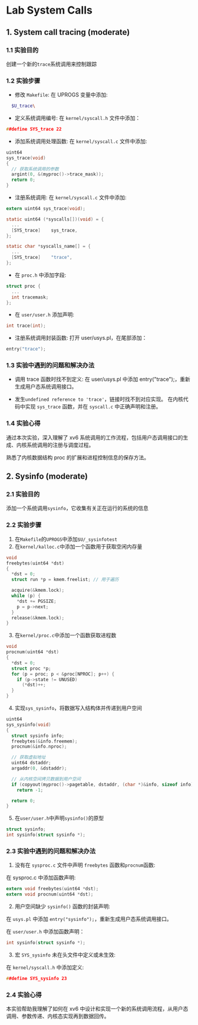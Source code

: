 # Lab System Calls

## 1. System call tracing (moderate)
### 1.1 实验目的

创建一个新的`trace`系统调用来控制跟踪

### 1.2 实验步骤

- 修改 `Makefile`:
在 UPROGS 变量中添加:
```bash
  $U_trace\
```

- 定义系统调用编号:
在 `kernel/syscall.h` 文件中添加：
```c
##define SYS_trace 22
```

- 添加系统调用处理函数:
在 `kernel/syscall.c` 文件中添加:
```c
uint64
sys_trace(void)
{
  // 获取系统调用的参数
  argint(0, &(myproc()->trace_mask));
  return 0;
}
```

- 注册系统调用:
在 `kernel/syscall.c` 文件中添加:
```c
extern uint64 sys_trace(void);

static uint64 (*syscalls[])(void) = {
  ...
  [SYS_trace]    sys_trace,
};

static char *syscalls_name[] = {
  ...
  [SYS_trace]    "trace",
};
```

- 在 `proc.h` 中添加字段:
```c
struct proc {
  ...
  int tracemask;
};
```

- 在 `user/user.h` 添加声明:
```c
int trace(int);
```

- 注册系统调用封装函数:
打开 user/usys.pl，在尾部添加：
```c
entry("trace");
```


### 1.3 实验中遇到的问题和解决办法
- 调用 trace 函数时找不到定义:
在 user/usys.pl 中添加 entry("trace");，重新生成用户态系统调用接口。

- 发生`undefined reference to 'trace'`，链接时找不到对应实现。
在内核代码中实现 `sys_trace` 函数，并在 `syscall.c` 中正确声明和注册。

### 1.4 实验心得

通过本次实验，深入理解了 xv6 系统调用的工作流程，包括用户态调用接口的生成、内核系统调用的注册与调度过程。

熟悉了内核数据结构 proc 的扩展和进程控制信息的保存方法。

## 2. Sysinfo (moderate)
### 2.1 实验目的

添加一个系统调用`sysinfo`，它收集有关正在运行的系统的信息

### 2.2 实验步骤

1. 在`Makefile`的`UPROGS`中添加`$U/_sysinfotest`
2. 在`kernel/kalloc.c`中添加一个函数用于获取空闲内存量
```c
void
freebytes(uint64 *dst)
{
  *dst = 0;
  struct run *p = kmem.freelist; // 用于遍历

  acquire(&kmem.lock);
  while (p) {
    *dst += PGSIZE;
    p = p->next;
  }
  release(&kmem.lock);
}
```
3. 在`kernel/proc.c`中添加一个函数获取进程数
```c
void
procnum(uint64 *dst)
{
  *dst = 0;
  struct proc *p;
  for (p = proc; p < &proc[NPROC]; p++) {
    if (p->state != UNUSED)
      (*dst)++;
  }
}
```
4. 实现`sys_sysinfo`，将数据写入结构体并传递到用户空间
```c
uint64
sys_sysinfo(void)
{
  struct sysinfo info;
  freebytes(&info.freemem);
  procnum(&info.nproc);

  // 获取虚拟地址
  uint64 dstaddr;
  argaddr(0, &dstaddr);

  // 从内核空间拷贝数据到用户空间
  if (copyout(myproc()->pagetable, dstaddr, (char *)&info, sizeof info) < 0)
    return -1;

  return 0;
}
```

5. 在`user/user.h`中声明`sysinfo()`的原型
```c
struct sysinfo;
int sysinfo(struct sysinfo *);
```

### 2.3 实验中遇到的问题和解决办法

1. 没有在 `sysproc.c` 文件中声明 `freebytes` 函数和`procnum`函数:

在 sysproc.c 中添加函数声明:
```c
extern void freebytes(uint64 *dst);
extern void procnum(uint64 *dst);
``` 

2. 用户空间缺少 `sysinfo()` 函数的封装声明:

在 `usys.pl` 中添加 `entry("sysinfo");`，重新生成用户态系统调用接口。

在 `user/user.h` 中添加函数声明：
```c
int sysinfo(struct sysinfo *);
```

3. 宏 `SYS_sysinfo` 未在头文件中定义或未生效:

在 `kernel/syscall.h` 中添加定义:
```c
##define SYS_sysinfo 23
```

### 2.4 实验心得

本实验帮助我理解了如何在 xv6 中设计和实现一个新的系统调用流程，从用户态调用、参数传递、内核态实现再到数据回传。